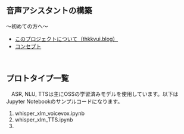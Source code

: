 ## **音声アシスタントの構築**

〜初めての方へ〜
- [このプロジェクトについて（thkkvui.blog）](https://thkkvui.blog/2023/04/19/post7/)
- [コンセプト](https://github.com/thkkvui/Deploy_my_VUI)

&emsp;

## **プロトタイプ一覧**

　ASR, NLU, TTSは主にOSSの学習済みモデルを使用しています。以下はJupyter Notebookのサンプルコードになります。

1. whisper_xlm_voicevox.ipynb
2. whisper_xlm_TTS.ipynb
3. 

&emsp;